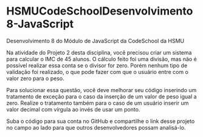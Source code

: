 # HSMUCodeSchoolDesenvolvimento8-JavaScript
Desenvolvimento 8 do Módulo de JavaScript da CodeSchool da HSMU

Na atividade do Projeto 2 desta disciplina, você precisou criar um sistema para calcular o IMC de 45 alunos. O cálculo feito foi uma divisão, mas não é possível realizar essa conta se o divisor for zero. Porém nenhum tipo de validação foi realizado, o que pode fazer com que o usuário entre com o valor zero para o peso.

Para solucionar essa questão, você deve melhorar seu código inserindo um tratamento de exceção para o caso da inserção de um valor de peso igual a zero. Realize o tratamento também para o caso de um usuário inserir um valor decimal com vírgula ao invés de usar um ponto.

Suba o código para sua conta no GitHub e compartilhe o link desse projeto no campo ao lado para que outros desenvolvedores possam analisá-lo.
